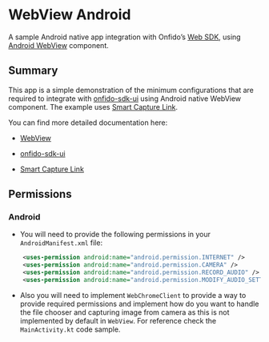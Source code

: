 # WebView Android
A sample Android native app integration with Onfido’s [Web SDK](https://documentation.onfido.com/sdk/web/), using [Android WebView](https://developer.android.com/reference/android/webkit/WebView) component.

## Summary

This app is a simple demonstration of the minimum configurations that are required to integrate with [onfido-sdk-ui](https://documentation.onfido.com/sdk/web/) using Android native WebView component. The example uses [Smart Capture Link](https://developers.onfido.com/guide/smart-capture-link).

You can find more detailed documentation here:
- [WebView](https://docs.usercentrics.com/cmp_in_app_sdk/latest/features/webview-continuity/)

- [onfido-sdk-ui](https://documentation.onfido.com/sdk/web/)

- [Smart Capture Link](https://developers.onfido.com/guide/smart-capture-link)



## Permissions

### Android

- You will need to provide the following permissions in your `AndroidManifest.xml` file:

```AndroidManifest.xml
    <uses-permission android:name="android.permission.INTERNET" />
    <uses-permission android:name="android.permission.CAMERA" />
    <uses-permission android:name="android.permission.RECORD_AUDIO" />
    <uses-permission android:name="android.permission.MODIFY_AUDIO_SETTINGS" />
```    

- Also you will need to implement `WebChromeClient` to provide a way to provide required permissions 
and implement how do you want to handle the file chooser and capturing image from camera as this is not implemented by default in `WebView`.
For reference check the `MainActivity.kt` code sample.


  